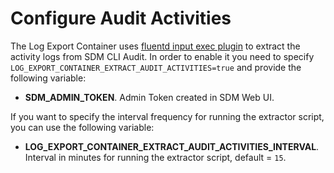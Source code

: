 # Configure Audit Activities

The Log Export Container uses [fluentd input exec plugin](https://docs.fluentd.org/input/exec) to extract the activity logs from SDM CLI Audit.
In order to enable it you need to specify `LOG_EXPORT_CONTAINER_EXTRACT_AUDIT_ACTIVITIES=true` and provide the following variable:
* **SDM_ADMIN_TOKEN**. Admin Token created in SDM Web UI.

If you want to specify the interval frequency for running the extractor script, you can use the following variable:
* **LOG_EXPORT_CONTAINER_EXTRACT_AUDIT_ACTIVITIES_INTERVAL**. Interval in minutes for running the extractor script, default = `15`.
